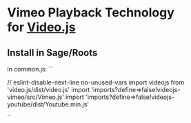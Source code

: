 # Vimeo Playback Technology<br />for [Video.js](https://github.com/videojs/video.js)

## Install in Sage/Roots
in common.js:
``

// eslint-disable-next-line no-unused-vars
import videojs from 'video.js/dist/video.js'
import 'imports?define=>false!videojs-vimeo/src/Vimeo.js'
import 'imports?define=>false!videojs-youtube/dist/Youtube.min.js'

``